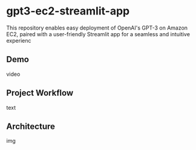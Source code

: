# gpt3-ec2-streamlit-app
This repository enables easy deployment of OpenAI's GPT-3 on Amazon EC2, paired with a user-friendly Streamlit app for a seamless and intuitive experienc
## Demo

video

## Project Workflow

text

## Architecture

img